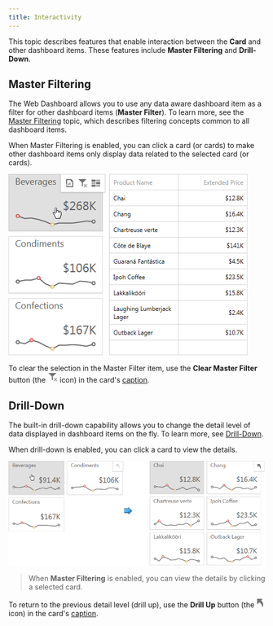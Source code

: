 ```yaml
---
title: Interactivity
---
```

This topic describes features that enable interaction between the **Card** and other dashboard items. These features include **Master Filtering** and **Drill-Down**.

## Master Filtering
The Web Dashboard allows you to use any data aware dashboard item as a filter for other dashboard items (**Master Filter**). To learn more, see the [Master Filtering](../../../../../dashboard-for-web/articles/web-dashboard-viewer-mode/data-presentation/master-filtering.md) topic, which describes filtering concepts common to all dashboard items.

When Master Filtering is enabled, you can click a card (or cards) to make other dashboard items only display data related to the selected card (or cards).

![Cards_MasterFiltering_Web](../../../../images/Img22505.png)

To clear the selection in the Master Filter item, use the **Clear Master Filter** button (the ![WebViewer_ClearMasterFilterIcon](../../../../images/Img22461.png) icon) in the card's [caption](../../../../../dashboard-for-web/articles/web-dashboard-viewer-mode/data-presentation/dashboard-layout.md).

## Drill-Down
The built-in drill-down capability allows you to change the detail level of data displayed in dashboard items on the fly. To learn more, see [Drill-Down](../../../../../dashboard-for-web/articles/web-dashboard-viewer-mode/data-presentation/drill-down.md).

When drill-down is enabled, you can click a card to view the details.

![Cards_DrillDown_Web](../../../../images/Img22506.png)

> When **Master Filtering** is enabled, you can view the details by clicking a selected card.

To return to the previous detail level (drill up), use the **Drill Up** button (the ![WebViewer_DrillUpIcon](../../../../images/Img22464.png) icon) in the card's [caption](../../../../../dashboard-for-web/articles/web-dashboard-viewer-mode/data-presentation/dashboard-layout.md).